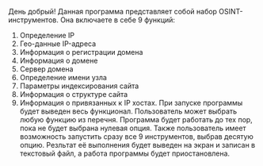 День добрый!
Данная программа представляет собой набор OSINT-инструментов. Она включаете в себе 9 функций:
1. Определение IP
2. Гео-данные IP-адреса
3. Информация о регистрации домена
4. Информация о домене
5. Сервер домена
6. Определение имени узла
7. Параметры индексирования сайта
8. Информация о структуре сайта
9. Информация о привязанных к IP хостах.
При запуске программы будет выведен весь функционал. Пользователь может выбрать любую функцию из перечня. Программа будет работать до тех пор, пока не будет выбрана нулевая опция. 
Также пользователь имеет возможность запустить сразу все 9 инструментов, выбрав десятую опцию. Резльтат её выполнения будет выведен на экран и записан в текстовый файл, а работа программы будет приостановлена.  

